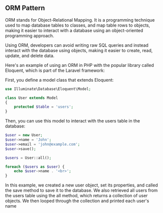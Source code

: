 ## ORM Pattern

ORM stands for Object-Relational Mapping. It is a programming technique used to map database tables to classes, and map table rows to objects, making it easier to interact with a database using an object-oriented programming approach.

Using ORM, developers can avoid writing raw SQL queries and instead interact with the database using objects, making it easier to create, read, update, and delete data.

Here's an example of using an ORM in PHP with the popular library called Eloquent, which is part of the Laravel framework:

First, you define a model class that extends Eloquent:

```php
use Illuminate\Database\Eloquent\Model;

class User extends Model
{
    protected $table = 'users';
}
```

Then, you can use this model to interact with the users table in the database:

```php
$user = new User;
$user->name = 'John';
$user->email = 'john@example.com';
$user->save();

$users = User::all();

foreach ($users as $user) {
    echo $user->name . '<br>';
}
```

In this example, we created a new user object, set its properties, and called the save method to save it to the database. We also retrieved all users from the users table using the all method, which returns a collection of user objects. We then looped through the collection and printed each user's name
